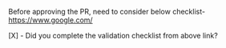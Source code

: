 Before approving the PR, need to consider below checklist-
https://www.google.com/

[X] - Did you complete the validation checklist from above link?
